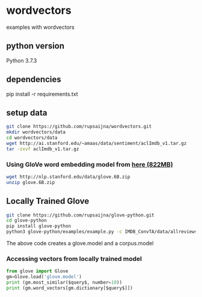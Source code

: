 # wordvectors
examples with wordvectors

##  python version
Python 3.7.3

## dependencies
pip install -r requirements.txt

## setup data
```bash
git clone https://github.com/rupsaijna/wordvectors.git
mkdir wordvectors/data
cd wordvectors/data
wget http://ai.stanford.edu/~amaas/data/sentiment/aclImdb_v1.tar.gz
tar -zxvf aclImdb_v1.tar.gz
```

### Using GloVe word embedding model from [here (822MB)](http://nlp.stanford.edu/data/glove.6B.zip)

```bash  
wget http://nlp.stanford.edu/data/glove.6B.zip
unzip glove.6B.zip
```


## Locally Trained Glove
```bash 
git clone https://github.com/rupsaijna/glove-python.git 
cd glove-python 
pip install glove-python
python3 glove-python/examples/example.py -c IMDB_ConvTA/data/allreviews.txt -t 10 -p 4
```

The above code creates a glove.model and a corpus.model

### Accessing vectors from locally trained model
```python
from glove import Glove
gm=Glove.load('glove.model')
print (gm.most_similar($query$, number=10))
print (gm.word_vectors[gm.dictionary[$query$]])
```
